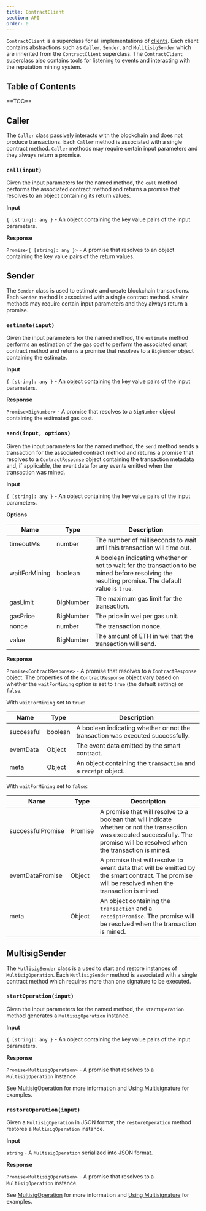 ```yaml
---
title: ContractClient
section: API
order: 0
---
```


`ContractClient` is a superclass for all implementations of [clients](/colonyjs/components-clients/). Each client contains abstractions such as `Caller`, `Sender`, and `MulitisigSender` which are inherited from the `ContractClient` superclass. The `ContractClient` superclass also contains tools for listening to events and interacting with the reputation mining system.

## Table of Contents

==TOC==

## Caller

The `Caller` class passively interacts with the blockchain and does not produce transactions. Each `Caller` method is associated with a single contract method. `Caller` methods may require certain input parameters and they always return a promise.

### `call(input)`

Given the input parameters for the named method, the `call` method performs the associated contract method and returns a promise that resolves to an object containing its return values.

**Input**

`{ [string]: any }` - An object containing the key value pairs of the input parameters.

**Response**

`Promise<{ [string]: any }>` - A promise that resolves to an object containing the key value pairs of the return values.

## Sender

The `Sender` class is used to estimate and create blockchain transactions. Each `Sender` method is associated with a single contract method. `Sender` methods may require certain input parameters and they always return a promise.

### `estimate(input)`

Given the input parameters for the named method, the `estimate` method performs an estimation of the gas cost to perform the associated smart contract method and returns a promise that resolves to a `BigNumber` object containing the estimate.

**Input**

`{ [string]: any }` - An object containing the key value pairs of the input parameters.

**Response**

`Promise<BigNumber>` - A promise that resolves to a `BigNumber` object containing the estimated gas cost.

### `send(input, options)`

Given the input parameters for the named method, the `send` method sends a transaction for the associated contract method and returns a promise that resolves to a `ContractResponse` object containing the transaction metadata and, if applicable, the event data for any events emitted when the transaction was mined.

**Input**

`{ [string]: any }` - An object containing the key value pairs of the input parameters.

**Options**

|Name|Type|Description|
|---|---|---|
|timeoutMs|number|The number of milliseconds to wait until this transaction will time out.|
|waitForMining|boolean|A boolean indicating whether or not to wait for the transaction to be mined before resolving the resulting promise. The default value is `true`.|
|gasLimit|BigNumber|The maximum gas limit for the transaction.|
|gasPrice|BigNumber|The price in wei per gas unit.|
|nonce|number|The transaction nonce.|
|value|BigNumber|The amount of ETH in wei that the transaction will send.|

**Response**

`Promise<ContractResponse>` - A promise that resolves to a `ContractResponse` object. The properties of the `ContractResponse` object vary based on whether the `waitForMining` option is set to `true` (the default setting) or `false`.

With `waitForMining` set to `true`:

|Name|Type|Description|
|---|---|---|
|successful|boolean|A boolean indicating whether or not the transaction was executed successfully.|
|eventData|Object|The event data emitted by the smart contract.|
|meta|Object|An object containing the `transaction` and a `receipt` object.|

With `waitForMining` set to `false`:

|Name|Type|Description|
|---|---|---|
|successfulPromise|Promise<boolean>|A promise that will resolve to a boolean that will indicate whether or not the transaction was executed successfully. The promise will be resolved when the transaction is mined.|
|eventDataPromise|Object|A promise that will resolve to event data that will be emitted by the smart contract. The promise will be resolved when the transaction is mined.|
|meta|Object|An object containing the `transaction` and a `receiptPromise`. The promise will be resolved when the transaction is mined.|

## MultisigSender

The `MutlisigSender` class is a used to start and restore instances of `MultisigOperation`. Each `MutlisigSender` method is associated with a single contract method which requires more than one signature to be executed.

### `startOperation(input)`

Given the input parameters for the named method, the `startOperation` method generates a `MultisigOperation` instance.

**Input**

`{ [string]: any }` - An object containing the key value pairs of the input parameters.

**Response**

`Promise<MultisigOperation>` - A promise that resolves to a `MultisigOperation` instance.

See [MultisigOperation](/api-multisigoperation/) for more information and [Using Multisignature](/topics-using-multisignature/) for examples.

### `restoreOperation(input)`

Given a `MultisigOperation` in JSON format, the `restoreOperation` method restores a `MultisigOperation` instance.

**Input**

`string` - A `MultisigOperation` serialized into JSON format.

**Response**

`Promise<MultisigOperation>` - A promise that resolves to a `MultisigOperation` instance.

See [MultisigOperation](/api-multisigoperation/) for more information and [Using Multisignature](/topics-using-multisignature/) for examples.
